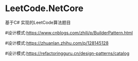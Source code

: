 # LeetCode.NetCore
基于C#  实现的LeetCode算法题目

#设计模式:https://www.cnblogs.com/zhili/p/BuilderPattern.html

#设计模式:https://zhuanlan.zhihu.com/p/128145128

#设计模式:https://refactoringguru.cn/design-patterns/catalog
